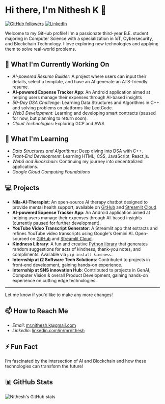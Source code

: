 # Hi there, I'm Nithesh K 👋

[![GitHub followers](https://img.shields.io/github/followers/mrnithesh?label=Follow&style=social)](https://github.com/mrnithesh)
[![LinkedIn](https://img.shields.io/badge/LinkedIn-Connect-blue)](https://www.linkedin.com/in/mrnithesh/)

Welcome to my GitHub profile! I'm a passionate third-year B.E. student majoring in Computer Science with a specialization in IoT, Cybersecurity, and Blockchain Technology. I love exploring new technologies and applying them to solve real-world problems.

## 🔭 What I'm Currently Working On
- *AI-powered Resume Builder*: A project where users can input their details, select a template, and have an AI generate an ATS-friendly resume.
- **AI-powered Expense Tracker App**: An Android application aimed at helping users manage their expenses through AI-based insights
- *50-Day DSA Challenge*: Learning Data Structures and Algorithms in C++ and solving problems on platforms like LeetCode.
- *Web3 Development*: Learning and developing smart contracts (paused for now, but planning to return soon).
- *Cloud Technologies*: Exploring GCP and AWS.

## 🌱 What I'm Learning
- *Data Structures and Algorithms*: Deep diving into DSA with C++.
- *Front-End Development*: Learning HTML, CSS, JavaScript, React.js.
- *Web3 and Blockchain*: Continuing my journey into decentralized applications.
- *Google Cloud Computing Foundations* 

## 💻 Projects

- **Nila-AI-Therapist**: An open-source AI therapy chatbot designed to provide mental health support, available on [GitHub](https://github.com/mrnithesh/Nila-AI-Therapist) and [Streamlit Cloud](https://ai-nila.streamlit.app/).
- **AI-powered Expense Tracker App**: An Android application aimed at helping users manage their expenses through AI-based insights (currently paused for further development).
- **YouTube Video Transcript Generator**: A Streamlit app that extracts and refines YouTube video transcripts using Google's Gemini AI. Open-sourced on [GitHub](https://github.com/mrnithesh/youtube-transcript) and [Streamlit Cloud](https://youtube-transcript-ai.streamlit.app/).
- **Kindness Library**: A fun and creative [Python library](https://pypi.org/project/kindness/) that generates random suggestions for acts of kindness, thank-you notes, and compliments. Available via `pip install kindness`.
- **Internship at i2 Software Tech Solutions**: Contributed to projects in front-end development, gaining hands-on experience.
- **Internship at SNS innovation Hub**: Contributed to projects in GenAI, Computer Vision & overall Product Development, gaining hands-on experience on cutting edge technologies.
---

Let me know if you'd like to make any more changes!

## 📫 How to Reach Me
- *Email*: mr.nithesh.k@gmail.com
- *LinkedIn*: [linkedin.com/in/mrnithesh](https://www.linkedin.com/in/mrnithesh/)

## ⚡ Fun Fact
I’m fascinated by the intersection of AI and Blockchain and how these technologies can transform the future!

## 📊 GitHub Stats
![Nithesh's GitHub stats](https://github-readme-stats.vercel.app/api?username=mrnithesh&show_icons=true&theme=radical)
